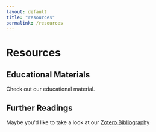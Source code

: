 ```yaml
---
layout: default
title: "resources"
permalink: /resources
---
```


<h1> Resources </h1>
<h2> Educational Materials </h2>
<p> Check out our educational material. </p>
<h2> Further Readings </h2>
<p>Maybe you'd like to take a look at our <a href="https://www.zotero.org/groups/5074488/global_change_fairos/collections/JU24MBI5/collection">Zotero Bibliography</a></p>

